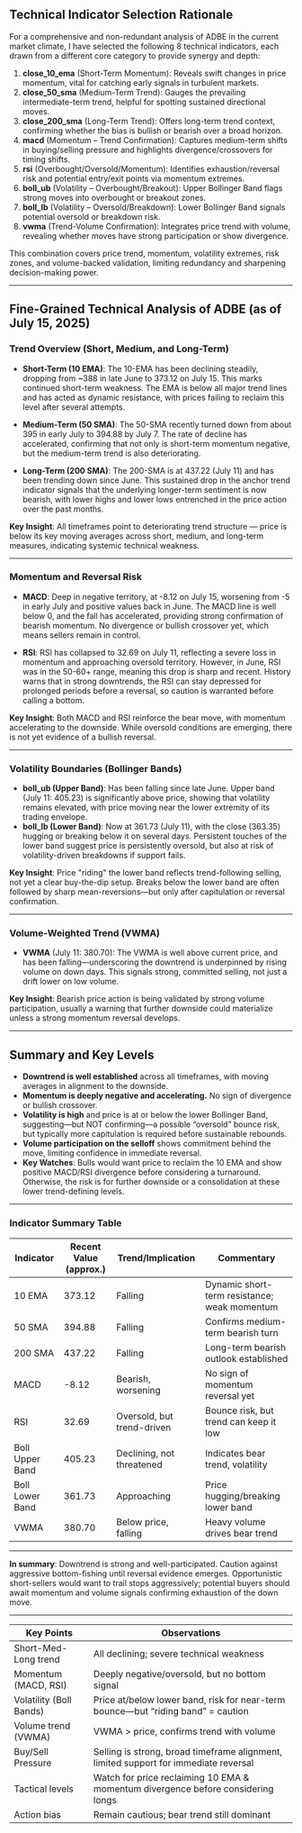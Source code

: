## Technical Indicator Selection Rationale

For a comprehensive and non-redundant analysis of ADBE in the current market climate, I have selected the following 8 technical indicators, each drawn from a different core category to provide synergy and depth:

1. **close_10_ema** (Short-Term Momentum): Reveals swift changes in price momentum, vital for catching early signals in turbulent markets.
2. **close_50_sma** (Medium-Term Trend): Gauges the prevailing intermediate-term trend, helpful for spotting sustained directional moves.
3. **close_200_sma** (Long-Term Trend): Offers long-term trend context, confirming whether the bias is bullish or bearish over a broad horizon.
4. **macd** (Momentum – Trend Confirmation): Captures medium-term shifts in buying/selling pressure and highlights divergence/crossovers for timing shifts.
5. **rsi** (Overbought/Oversold/Momentum): Identifies exhaustion/reversal risk and potential entry/exit points via momentum extremes.
6. **boll_ub** (Volatility – Overbought/Breakout): Upper Bollinger Band flags strong moves into overbought or breakout zones.
7. **boll_lb** (Volatility – Oversold/Breakdown): Lower Bollinger Band signals potential oversold or breakdown risk.
8. **vwma** (Trend-Volume Confirmation): Integrates price trend with volume, revealing whether moves have strong participation or show divergence.

This combination covers price trend, momentum, volatility extremes, risk zones, and volume-backed validation, limiting redundancy and sharpening decision-making power.

---

## Fine-Grained Technical Analysis of ADBE (as of July 15, 2025)

### Trend Overview (Short, Medium, and Long-Term)

- **Short-Term (10 EMA)**: The 10-EMA has been declining steadily, dropping from ~388 in late June to 373.12 on July 15. This marks continued short-term weakness. The EMA is below all major trend lines and has acted as dynamic resistance, with prices failing to reclaim this level after several attempts.
  
- **Medium-Term (50 SMA)**: The 50-SMA recently turned down from about 395 in early July to 394.88 by July 7. The rate of decline has accelerated, confirming that not only is short-term momentum negative, but the medium-term trend is also deteriorating.

- **Long-Term (200 SMA)**: The 200-SMA is at 437.22 (July 11) and has been trending down since June. This sustained drop in the anchor trend indicator signals that the underlying longer-term sentiment is now bearish, with lower highs and lower lows entrenched in the price action over the past months.

**Key Insight**: All timeframes point to deteriorating trend structure — price is below its key moving averages across short, medium, and long-term measures, indicating systemic technical weakness.

---

### Momentum and Reversal Risk

- **MACD**: Deep in negative territory, at -8.12 on July 15, worsening from -5 in early July and positive values back in June. The MACD line is well below 0, and the fall has accelerated, providing strong confirmation of bearish momentum. No divergence or bullish crossover yet, which means sellers remain in control.
  
- **RSI**: RSI has collapsed to 32.69 on July 11, reflecting a severe loss in momentum and approaching oversold territory. However, in June, RSI was in the 50-60+ range, meaning this drop is sharp and recent. History warns that in strong downtrends, the RSI can stay depressed for prolonged periods before a reversal, so caution is warranted before calling a bottom.

**Key Insight**: Both MACD and RSI reinforce the bear move, with momentum accelerating to the downside. While oversold conditions are emerging, there is not yet evidence of a bullish reversal.

---

### Volatility Boundaries (Bollinger Bands)

- **boll_ub (Upper Band)**: Has been falling since late June. Upper band (July 11: 405.23) is significantly above price, showing that volatility remains elevated, with price moving near the lower extremity of its trading envelope.
- **boll_lb (Lower Band)**: Now at 361.73 (July 11), with the close (363.35) hugging or breaking below it on several days. Persistent touches of the lower band suggest price is persistently oversold, but also at risk of volatility-driven breakdowns if support fails.

**Key Insight**: Price "riding" the lower band reflects trend-following selling, not yet a clear buy-the-dip setup. Breaks below the lower band are often followed by sharp mean-reversions—but only after capitulation or reversal confirmation.

---

### Volume-Weighted Trend (VWMA)

- **VWMA** (July 11: 380.70): The VWMA is well above current price, and has been falling—underscoring the downtrend is underpinned by rising volume on down days. This signals strong, committed selling, not just a drift lower on low volume.

**Key Insight**: Bearish price action is being validated by strong volume participation, usually a warning that further downside could materialize unless a strong momentum reversal develops.

---

## Summary and Key Levels

- **Downtrend is well established** across all timeframes, with moving averages in alignment to the downside.
- **Momentum is deeply negative and accelerating.** No sign of divergence or bullish crossover.
- **Volatility is high** and price is at or below the lower Bollinger Band, suggesting—but NOT confirming—a possible “oversold” bounce risk, but typically more capitulation is required before sustainable rebounds.
- **Volume participation on the selloff** shows commitment behind the move, limiting confidence in immediate reversal.
- **Key Watches**: Bulls would want price to reclaim the 10 EMA and show positive MACD/RSI divergence before considering a turnaround. Otherwise, the risk is for further downside or a consolidation at these lower trend-defining levels.

---

### Indicator Summary Table

| Indicator        | Recent Value (approx.) | Trend/Implication            | Commentary                                   |
|------------------|------------------------|------------------------------|----------------------------------------------|
| 10 EMA           | 373.12                 | Falling                      | Dynamic short-term resistance; weak momentum |
| 50 SMA           | 394.88                 | Falling                      | Confirms medium-term bearish turn            |
| 200 SMA          | 437.22                 | Falling                      | Long-term bearish outlook established        |
| MACD             | -8.12                  | Bearish, worsening           | No sign of momentum reversal yet             |
| RSI              | 32.69                  | Oversold, but trend-driven   | Bounce risk, but trend can keep it low       |
| Boll Upper Band  | 405.23                 | Declining, not threatened    | Indicates bear trend, volatility             |
| Boll Lower Band  | 361.73                 | Approaching                  | Price hugging/breaking lower band            |
| VWMA             | 380.70                 | Below price, falling         | Heavy volume drives bear trend               |

---

**In summary**: Downtrend is strong and well-participated. Caution against aggressive bottom-fishing until reversal evidence emerges. Opportunistic short-sellers would want to trail stops aggressively; potential buyers should await momentum and volume signals confirming exhaustion of the down move. 

---

| Key Points                | Observations                                                                                     |
|---------------------------|-------------------------------------------------------------------------------------------------|
| Short-Med-Long trend      | All declining; severe technical weakness                                                        |
| Momentum (MACD, RSI)      | Deeply negative/oversold, but no bottom signal                                                  |
| Volatility (Boll Bands)   | Price at/below lower band, risk for near-term bounce—but “riding band” = caution                |
| Volume trend (VWMA)       | VWMA > price, confirms trend with volume                                                        |
| Buy/Sell Pressure         | Selling is strong, broad timeframe alignment, limited support for immediate reversal            |
| Tactical levels           | Watch for price reclaiming 10 EMA & momentum divergence before considering longs                |
| Action bias               | Remain cautious; bear trend still dominant                                                      |